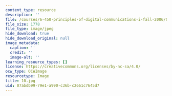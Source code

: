 ```yaml
---
content_type: resource
description: ''
file: /courses/6-450-principles-of-digital-communications-i-fall-2006/07abdb9979e1a990c36bc2661c7645d7_10.jpg
file_size: 1778
file_type: image/jpeg
hide_download: true
hide_download_original: null
image_metadata:
  caption: ''
  credit: ''
  image-alt: ''
learning_resource_types: []
license: https://creativecommons.org/licenses/by-nc-sa/4.0/
ocw_type: OCWImage
resourcetype: Image
title: 10.jpg
uid: 07abdb99-79e1-a990-c36b-c2661c7645d7
---
```

